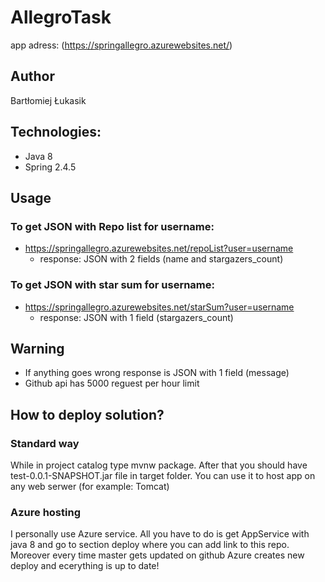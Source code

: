 # AllegroTask
app adress:
(https://springallegro.azurewebsites.net/)

## Author
Bartłomiej Łukasik

## Technologies:
- Java 8
- Spring 2.4.5

## Usage
### To get JSON with Repo list for username:
- https://springallegro.azurewebsites.net/repoList?user=username
  - response: JSON with 2 fields (name and stargazers_count)
### To get JSON with star sum for username:
- https://springallegro.azurewebsites.net/starSum?user=username
  - response: JSON with 1 field (stargazers_count)

## Warning
- If anything goes wrong response is JSON with 1 field (message)
- Github api has 5000 reguest per hour limit

## How to deploy solution?
### Standard way
While in project catalog type mvnw package. After that you should have test-0.0.1-SNAPSHOT.jar file in target folder. You can use it to host app on any web serwer (for example: Tomcat)
### Azure hosting
I personally use Azure service. All you have to do is get AppService with java 8 and go to section deploy where you can add link to this repo. Moreover every time master gets updated on github Azure creates new deploy and ecerything is up to date!
